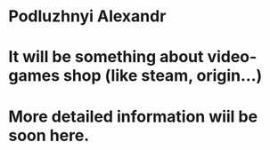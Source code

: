 # Podluzhnyi Alexandr
# It will be something about video-games shop (like steam, origin...)
# More detailed information wiil be soon here.
